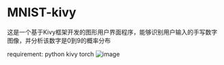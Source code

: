 # MNIST-kivy
这是一个基于Kivy框架开发的图形用户界面程序，能够识别用户输入的手写数字图像，并分析该数字是0到9的概率分布

requirement:
python
kivy
torch
![image](https://github.com/user-attachments/assets/17d7b42b-b921-48a7-bf1d-a892aedd8048)
